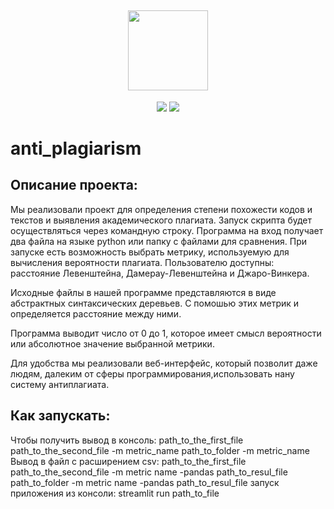 <h2 align="center">
    <img src="https://github.com/adelyagaraeva/anti_plagiarism/assets/146413113/262ae88c-b239-4ffd-b840-02ea78c13411" height="128px" width="128px">
</h2>

<p align="center">
    <img src="https://img.shields.io/badge/python-3.7+-green">
    <img src="https://img.shields.io/badge/license-MIT-green">
</p>

# anti_plagiarism
## Описание проекта:


Мы реализовали проект для определения степени похожести кодов и текстов и выявления академического плагиата.
Запуск скрипта будет осуществляться через командную строку. Программа на вход получает два файла на языке python или папку с файлами для сравнения. При запуске есть возможность выбрать метрику, используемую для вычисления вероятности плагиата. Пользователю доступны: расстояние Левенштейна, Дамерау-Левенштейна и Джаро-Винкера.

Исходные файлы в нашей программе представляются в виде абстрактных синтаксических деревьев. С помошью этих метрик и определяется расстояние между ними.

Программа выводит число от 0 до 1, которое имеет смысл вероятности или абсолютное значение выбранной метрики.

Для удобства мы реализовали веб-интерфейс, который позволит даже людям, далеким от сферы программирования,использовать нану систему антиплагиата.


## Как запускать:
Чтобы получить вывод в консоль: path_to_the_first_file path_to_the_second_file -m metric_name 
                                path_to_folder -m metric_name 
Вывод в файл с расширением csv: path_to_the_first_file path_to_the_second_file -m metric name -pandas path_to_resul_file
                                path_to_folder -m metric name -pandas path_to_resul_file
запуск приложения из консоли:   streamlit run path_to_file
